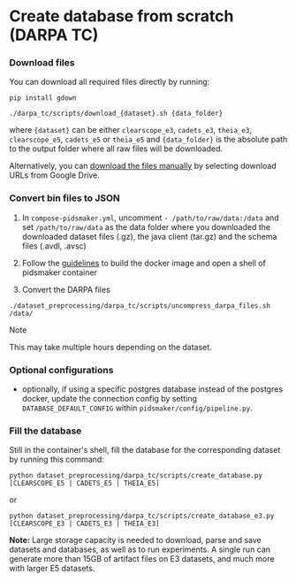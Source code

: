 # Create database from scratch (DARPA TC)

### Download files
You can download all required files directly by running:

```shell
pip install gdown
```
```shell
./darpa_tc/scripts/download_{dataset}.sh {data_folder}
```
where `{dataset}` can be either `clearscope_e3`, `cadets_e3`, `theia_e3`, `clearscope_e5`, `cadets_e5` or `theia_e5` and `{data_folder}` is the absolute path to the output folder where all raw files will be downloaded.

Alternatively, you can [download the files manually](./download-files.md) by selecting download URLs from Google Drive.

### Convert bin files to JSON

1. In ```compose-pidsmaker.yml```, uncomment ```- /path/to/raw/data:/data``` and set ```/path/to/raw/data``` as the data folder where you downloaded the downloaded dataset files (.gz), the java client (tar.gz) and the schema files (.avdl, .avsc)

2. Follow the [guidelines](../docs/docs/ten-minute-install.md) to build the docker image and open a shell of pidsmaker container

3. Convert the DARPA files 
```shell
./dataset_preprocessing/darpa_tc/scripts/uncompress_darpa_files.sh /data/
```

> [!NOTE]  
> This may take multiple hours depending on the dataset.

### Optional configurations
- optionally, if using a specific postgres database instead of the postgres docker, update the connection config by setting `DATABASE_DEFAULT_CONFIG` within `pidsmaker/config/pipeline.py`.


### Fill the database

Still in the container's shell, fill the database for the corresponding dataset by running this command:

```shell
python dataset_preprocessing/darpa_tc/scripts/create_database.py [CLEARSCOPE_E5 | CADETS_E5 | THEIA_E5]
```
or 
```shell
python dataset_preprocessing/darpa_tc/scripts/create_database_e3.py [CLEARSCOPE_E3 | CADETS_E3 | THEIA_E3]
```

**Note:** Large storage capacity is needed to download, parse and save datasets and databases, as well as to run experiments. A single run can generate more than 15GB of artifact files on E3 datasets, and much more with larger E5 datasets.